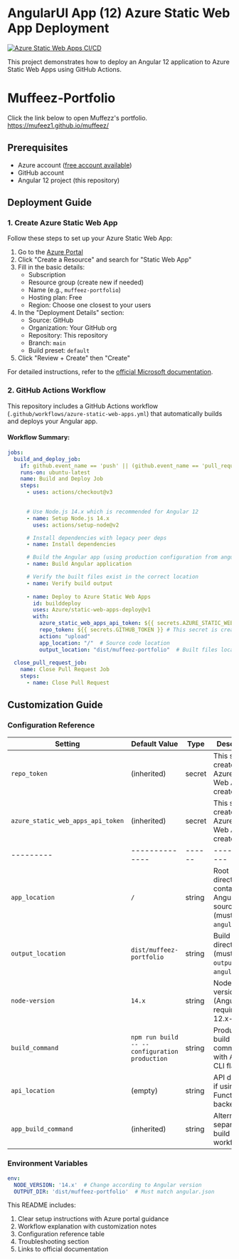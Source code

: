 # AngularUI App (12) Azure Static Web App Deployment

[![Azure Static Web Apps CI/CD](https://github.com/MedJoudi/muffeez/actions/workflows/azure-static-web-apps-wonderful-forest-0a5f9fa03.yml/badge.svg)](https://github.com/MedJoudi/muffeez/actions/workflows/azure-static-web-apps-wonderful-forest-0a5f9fa03.yml)

This project demonstrates how to deploy an Angular 12 application to Azure Static Web Apps using GitHub Actions.

# Muffeez-Portfolio 
Click the link below to open Muffezz's portfolio.
<https://mufeez1.github.io/muffeez/> 

## Prerequisites

- Azure account ([free account available](https://azure.microsoft.com/free/))
- GitHub account
- Angular 12 project (this repository)

## Deployment Guide

### 1. Create Azure Static Web App

Follow these steps to set up your Azure Static Web App:

1. Go to the [Azure Portal](https://portal.azure.com/)
2. Click "Create a Resource" and search for "Static Web App"
3. Fill in the basic details:
   - Subscription
   - Resource group (create new if needed)
   - Name (e.g., `muffeez-portfolio`)
   - Hosting plan: Free
   - Region: Choose one closest to your users
4. In the "Deployment Details" section:
   - Source: GitHub
   - Organization: Your GitHub org
   - Repository: This repository
   - Branch: `main`
   - Build preset: `default`
5. Click "Review + Create" then "Create"

For detailed instructions, refer to the [official Microsoft documentation](https://learn.microsoft.com/en-us/azure/static-web-apps/deploy-angular?pivots=github).

### 2. GitHub Actions Workflow

This repository includes a GitHub Actions workflow (`.github/workflows/azure-static-web-apps.yml`) that automatically builds and deploys your Angular app.

#### Workflow Summary:

```yaml
jobs:
  build_and_deploy_job:
    if: github.event_name == 'push' || (github.event_name == 'pull_request' && github.event.action != 'closed')
    runs-on: ubuntu-latest
    name: Build and Deploy Job
    steps:
      - uses: actions/checkout@v3

      
      # Use Node.js 14.x which is recommended for Angular 12
      - name: Setup Node.js 14.x
        uses: actions/setup-node@v2

      # Install dependencies with legacy peer deps
      - name: Install dependencies

      # Build the Angular app (using production configuration from angular.json)
      - name: Build Angular application

      # Verify the built files exist in the correct location
      - name: Verify build output
      
      - name: Deploy to Azure Static Web Apps
        id: builddeploy
        uses: Azure/static-web-apps-deploy@v1
        with:
          azure_static_web_apps_api_token: ${{ secrets.AZURE_STATIC_WEB_APPS_API_TOKEN }} # This secret is created in Github when Azure Static Web App is created.
          repo_token: ${{ secrets.GITHUB_TOKEN }} # This secret is created in Github when Azure Static Web App is created.
          action: "upload"
          app_location: "/"  # Source code location
          output_location: "dist/muffeez-portfolio"  # Built files location (matches angular.json)
          
  close_pull_request_job:
    name: Close Pull Request Job
    steps:
      - name: Close Pull Request
```

## Customization Guide <a name="customization-guide"></a>

### Configuration Reference

| Setting | Default Value | Type | Description | Required |
|---------|--------------|------|-------------|----------|
| `repo_token` | (inherited) | secret | This secret is created when Azure Static Web App is created. | ✅ Yes |
| `azure_static_web_apps_api_token` | (inherited) | secret | This secret is created when Azure Static Web App is created. | ✅ Yes |
|---------|--------------|------|-------------|----------|
| `app_location` | `/` | string | Root directory containing Angular source files (must contain `angular.json`) | ✅ Yes |
| `output_location` | `dist/muffeez-portfolio` | string | Build output directory (must match `outputPath` in `angular.json`) | ✅ Yes |
| `node-version` | `14.x` | string | Node.js version (Angular 12 requires 12.x-14.x) | ✅ Yes |
| `build_command` | `npm run build -- --configuration production` | string | Production build command with Angular CLI flags | ✅ Yes |
| `api_location` | (empty) | string | API directory if using Azure Functions backend | ❌ No |
| `app_build_command` | (inherited) | string | Alternative to separate build step in workflow | ❌ No |


### Environment Variables

```yaml
env:
  NODE_VERSION: '14.x'  # Change according to Angular version
  OUTPUT_DIR: 'dist/muffeez-portfolio'  # Must match angular.json
```
This README includes:
1. Clear setup instructions with Azure portal guidance
2. Workflow explanation with customization notes
3. Configuration reference table
4. Troubleshooting section
5. Links to official documentation
